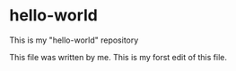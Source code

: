 # hello-world
This is my "hello-world" repository

This file was written by me.
This is my forst edit of this file.
